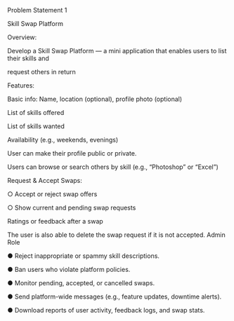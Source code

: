 Problem Statement 1

Skill Swap Platform

Overview:

Develop a Skill Swap Platform — a mini application that enables users to list their skills and

request others in return

Features:

Basic info: Name, location (optional), profile photo (optional)

List of skills offered

List of skills wanted

Availability (e.g., weekends, evenings)

User can make their profile public or private.

Users can browse or search others by skill (e.g., “Photoshop” or “Excel”)

Request & Accept Swaps:

○ Accept or reject swap offers

○ Show current and pending swap requests

Ratings or feedback after a swap

The user is also able to delete the swap request if it is not accepted.
Admin Role

● Reject inappropriate or spammy skill descriptions.

● Ban users who violate platform policies.

● Monitor pending, accepted, or cancelled swaps.

● Send platform-wide messages (e.g., feature updates, downtime alerts).

● Download reports of user activity, feedback logs, and swap stats.
